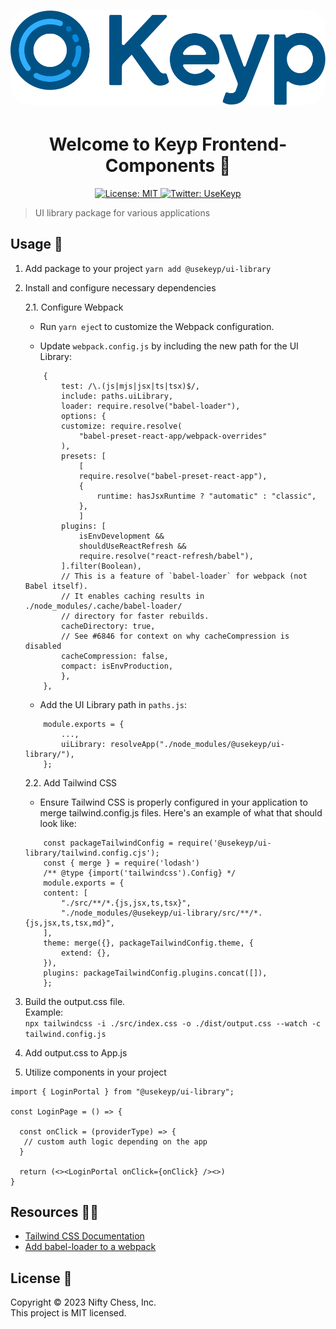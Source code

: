 <h1 align="center"><img width="600" style="border-radius: 30px;" src="https://raw.githubusercontent.com/UseKeyp/.github/main/Keyp-Logo-Color.svg"/></h1>
<h1 align="center">Welcome to Keyp Frontend-Components 👋</h1>
<p align="center">
  <a href="#" target="_blank">
    <img alt="License: MIT" src="https://img.shields.io/badge/License-MIT-blue.svg" />
  </a>
  <a href="https://twitter.com/UseKeyp" target="_blank">
    <img alt="Twitter: UseKeyp" src="https://img.shields.io/twitter/follow/UseKeyp.svg?style=social" />
  </a>
</p>

> UI library package for various applications

## Usage 📖

1.  Add package to your project
    `yarn add @usekeyp/ui-library`

2.  Install and configure necessary dependencies

    2.1. Configure Webpack

    - Run `yarn ejec`t to customize the Webpack configuration.

    - Update `webpack.config.js` by including the new path for the UI Library:

    ```
        {
            test: /\.(js|mjs|jsx|ts|tsx)$/,
            include: paths.uiLibrary,
            loader: require.resolve("babel-loader"),
            options: {
            customize: require.resolve(
                "babel-preset-react-app/webpack-overrides"
            ),
            presets: [
                [
                require.resolve("babel-preset-react-app"),
                {
                    runtime: hasJsxRuntime ? "automatic" : "classic",
                },
                ]
            plugins: [
                isEnvDevelopment &&
                shouldUseReactRefresh &&
                require.resolve("react-refresh/babel"),
            ].filter(Boolean),
            // This is a feature of `babel-loader` for webpack (not Babel itself).
            // It enables caching results in ./node_modules/.cache/babel-loader/
            // directory for faster rebuilds.
            cacheDirectory: true,
            // See #6846 for context on why cacheCompression is disabled
            cacheCompression: false,
            compact: isEnvProduction,
            },
        },
    ```

    - Add the UI Library path in `paths.js`:

    ```
        module.exports = {
            ...,
            uiLibrary: resolveApp("./node_modules/@usekeyp/ui-library/"),
        };
    ```

    2.2. Add Tailwind CSS

    - Ensure Tailwind CSS is properly configured in your application to merge tailwind.config.js files. Here's an example of what that should look like:

    ```
        const packageTailwindConfig = require('@usekeyp/ui-library/tailwind.config.cjs');
        const { merge } = require('lodash')
        /** @type {import('tailwindcss').Config} */
        module.exports = {
        content: [
            "./src/**/*.{js,jsx,ts,tsx}",
            "./node_modules/@usekeyp/ui-library/src/**/*.{js,jsx,ts,tsx,md}",
        ],
        theme: merge({}, packageTailwindConfig.theme, {
            extend: {},
        }),
        plugins: packageTailwindConfig.plugins.concat([]),
        };
    ```

3.  Build the output.css file.  
    Example:  
    `npx tailwindcss -i ./src/index.css -o ./dist/output.css --watch -c tailwind.config.js`

4.  Add output.css to App.js
5.  Utilize components in your project

```
import { LoginPortal } from "@usekeyp/ui-library";

const LoginPage = () => {

  const onClick = (providerType) => {
   // custom auth logic depending on the app
  }

  return (<><LoginPortal onClick={onClick} /><>)
}

```

## Resources 🧑‍💻

- [Tailwind CSS Documentation](https://tailwindcss.com/docs/installation)
- [Add babel-loader to a webpack](https://webpack.js.org/loaders/babel-loader/)

## License 📝

Copyright © 2023 Nifty Chess, Inc.<br />
This project is MIT licensed.

[sponsor-keyp]: https://UseKeyp.com
